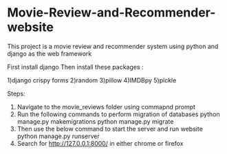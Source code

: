 # Movie-Review-and-Recommender-website
This project is a movie review and recommender system using python and django as the web framework

First install django 
Then install these packages :

1)django crispy forms
2)random
3)pillow
4)IMDBpy
5)pickle

Steps:

1) Navigate to the movie_reviews folder using commapnd prompt
2) Run the following commands to perform migration of databases
 python manage.py makemigrations
 python manage.py migrate
3) Then use the below command to start the server and run website
 python manage.py runserver
4) Search for http://127.0.0.1:8000/ in either chrome or firefox
